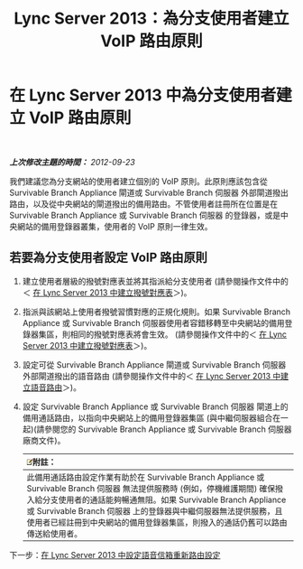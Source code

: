 ﻿---
title: Lync Server 2013：為分支使用者建立 VoIP 路由原則
TOCTitle: 為分支使用者建立 VoIP 路由原則
ms:assetid: 10deca9f-f870-4a42-b25d-e4fc53108658
ms:mtpsurl: https://technet.microsoft.com/zh-tw/library/Gg398196(v=OCS.15)
ms:contentKeyID: 49290123
ms.date: 08/10/2015
mtps_version: v=OCS.15
ms.translationtype: HT
---

# 在 Lync Server 2013 中為分支使用者建立 VoIP 路由原則

 

_**上次修改主題的時間：** 2012-09-23_

我們建議您為分支網站的使用者建立個別的 VoIP 原則。此原則應該包含從 Survivable Branch Appliance 閘道或 Survivable Branch 伺服器 外部閘道撥出路由，以及從中央網站的閘道撥出的備用路由。不管使用者註冊所在位置是在 Survivable Branch Appliance 或 Survivable Branch 伺服器 的登錄器，或是中央網站的備用登錄器叢集，使用者的 VoIP 原則一律生效。

## 若要為分支使用者設定 VoIP 路由原則

1.  建立使用者層級的撥號對應表並將其指派給分支使用者 (請參閱操作文件中的＜ [在 Lync Server 2013 中建立撥號對應表](lync-server-2013-create-a-dial-plan.md)＞)。

2.  指派與該網站上使用者撥號習慣對應的正規化規則。如果 Survivable Branch Appliance 或 Survivable Branch 伺服器使用者容錯移轉至中央網站的備用登錄器集區，則相同的撥號對應表將會生效。 (請參閱操作文件中的＜ [在 Lync Server 2013 中建立撥號對應表](lync-server-2013-create-a-dial-plan.md)＞)。

3.  設定可從 Survivable Branch Appliance 閘道或 Survivable Branch 伺服器外部閘道撥出的語音路由 (請參閱操作文件中的＜ [在 Lync Server 2013 中建立語音路由](lync-server-2013-create-a-voice-route.md)＞)。

4.  設定 Survivable Branch Appliance 或 Survivable Branch 伺服器 閘道上的備用通話路由，以指向中央網站上的備用登錄器集區 (與中繼伺服器組合在一起)(請參閱您的 Survivable Branch Appliance 或 Survivable Branch 伺服器 廠商文件)。
    
    <table>
    <thead>
    <tr class="header">
    <th><img src="images/Gg398811.note(OCS.15).gif" title="note" alt="note" />附註：</th>
    </tr>
    </thead>
    <tbody>
    <tr class="odd">
    <td>此備用通話路由設定作業有助於在 Survivable Branch Appliance 或 Survivable Branch 伺服器 無法提供服務時 (例如，停機維護期間) 確保撥入給分支使用者的通話能夠暢通無阻。如果 Survivable Branch Appliance 或 Survivable Branch 伺服器 上的登錄器與中繼伺服器無法提供服務，且使用者已經註冊到中央網站的備用登錄器集區，則撥入的通話仍舊可以路由傳送給使用者。</td>
    </tr>
    </tbody>
    </table>


下一步：[在 Lync Server 2013 中設定語音信箱重新路由設定](lync-server-2013-configure-voice-mail-rerouting-settings.md)

